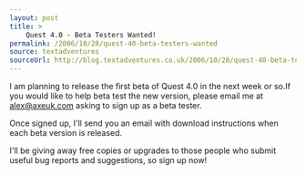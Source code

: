 ```yaml
---
layout: post
title: >
    Quest 4.0 - Beta Testers Wanted!
permalink: /2006/10/28/quest-40-beta-testers-wanted
source: textadventures
sourceUrl: http://blog.textadventures.co.uk/2006/10/28/quest-40-beta-testers-wanted/
---
```

I am planning to release the first beta of Quest 4.0 in the next week or so.If you would like to help beta test the new version, please email me at <a href="mailto:alex@axeuk.com">alex@axeuk.com</a> asking to sign up as a beta tester.

Once signed up, I'll send you an email with download instructions when each beta version is released.

I'll be giving away free copies or upgrades to those people who submit useful bug reports and suggestions, so sign up now!